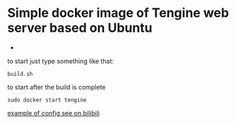 # Simple docker image of Tengine web server based on Ubuntu #
*

to start just type something like that:
```
build.sh
```
to start after the build is complete
```
sudo docker start tengine
```

[example of config see on bilibili](https://www.bilibili.com/read/readlist/rl515506)
